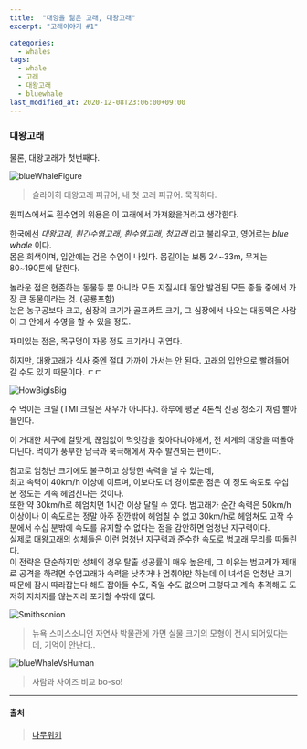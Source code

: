 ```yaml
---
title:  "대양을 닮은 고래, 대왕고래"
excerpt: "고래이야기 #1"

categories:
  - whales
tags:
  - whale 
  - 고래 
  - 대왕고래 
  - bluewhale
last_modified_at: 2020-12-08T23:06:00+09:00
---
```


### 대왕고래
물론, 대왕고래가 첫번째다.

![blueWhaleFigure]
> 슐라이히 대왕고래 피규어, 내 첫 고래 피규어. 묵직하다.

원피스에서도 흰수염의 위용은 이 고래에서 가져왔을거라고 생각한다.

한국에선 _대왕고래_, _흰긴수염고래_, _흰수염고래_, _청고래_ 라고 불리우고, 영어로는 _blue whale_ 이다.   
몸은 회색이며, 입안에는 검은 수염이 나있다. 몸길이는 보통 24~33m, 무게는 80~190톤에 달한다.   
      
놀라운 점은 현존하는 동물등 뿐 아니라 모든 지질시대 동안 발견된 모든 종들 중에서 가장 큰 동물이라는 것. (공룡포함)           
눈은 농구공보다 크고, 심장의 크기가 골프카트 크기, 그 심장에서 나오는 대동맥은 사람이 그 안에서 수영을 할 수 있을 정도.

재미있는 점은, 목구멍이 자몽 정도 크기라니 귀엽다.

하지만, 대왕고래가 식사 중엔 절대 가까이 가서는 안 된다. 고래의 입안으로 빨려들어 갈 수도 있기 때문이다. ㄷㄷ   


![HowBigIsBig]

주 먹이는 크릴 (TMI 크릴은 새우가 아니다.). 하루에 평균 4톤씩 진공 청소기 처럼 빨아들인다.

이 거대한 체구에 걸맞게, 끊임없이 먹잇감을 찾아다녀야해서, 전 세계의 대양을 떠돌아 다닌다.
먹이가 풍부한 남극과 북극해에서 자주 발견되는 편이다.

참고로 엄청난 크기에도 불구하고 상당한 속력을 낼 수 있는데,    
최고 속력이 40km/h 이상에 이르며, 이보다도 더 경이로운 점은 이 정도 속도로 수십 분 정도는 계속 헤엄친다는 것이다.    
또한 약 30km/h로 헤엄치면 1시간 이상 달릴 수 있다. 범고래가 순간 속력은 50km/h 이상이나 이 속도로는 정말 아주 잠깐밖에 헤엄칠 수 없고 30km/h로 헤엄쳐도 고작 수 분에서 수십 분밖에 속도를 유지할 수 없다는 점을 감안하면 엄청난 지구력이다.    
실제로 대왕고래의 성체들은 이런 엄청난 지구력과 준수한 속도로 범고래 무리를 따돌린다.    
이 전략은 단순하지만 성체의 경우 탈출 성공률이 매우 높은데, 그 이유는 범고래가 제대로 공격을 하려면 수염고래가 속력을 낮추거나 멈춰야만 하는데 이 녀석은 엄청난 크기 때문에 잠시 따라잡는다 해도 잡아둘 수도, 죽일 수도 없으며 그렇다고 계속 추격해도 도저히 지치지를 않는지라 포기할 수밖에 없다.

![Smithsonion]
> 뉴욕 스미스소니언 자연사 박물관에 가면 실물 크기의 모형이 전시 되어있다는데, 기억이 안난다..


![blueWhaleVsHuman]
> 사람과 사이즈 비교 bo-so!

---

#### 출처
> [나무위키]  

[Smithsonion]: https://www.amnh.org/var/ezflow_site/storage/images/media/amnh/images/exhibitions/permanent-exhibitions/biodiversity-and-environment-halls/milstein-hall-of-ocean-life/blue-whale-exhibit-2460-1384/4162997-1-eng-US/blue-whale-exhibit-2460-1384_wideexact_2460.jpg  
[HowBigIsBig]: https://w.namu.la/s/19fb9e19e42511c25e5e87f7333979189e75b07db84669be9de079dfa690fe5a669aa2486f97d89a265e489b1df5e33cfb0ace0f729f4945c74209e427242cc902cd91a21de7c85ea2e25bd1d5e515ddbeab6f9776b21925955879320e240b5cbf757f5ace061e71ba3620df94bc5694
[blueWhaleFigure]: https://user-images.githubusercontent.com/13774828/101245484-94e6d800-3750-11eb-8ab4-5a945a5d2596.jpeg
[blueWhaleVsHuman]: https://ww.namu.la/s/fe95bb6aba26a9ea1cb253fcefe5fb0217b2a04b4eabf39e11ed7acb396f4ee0d833075168228ea681776765dcfc19842ac096c78a9a88cc16cf0c16e1e3457af3725ae6185310c795470bbd1e47094cd27aa9124e67fcd00f887bbae20941e0
[blueWhaleImage1]: https://w.namu.la/s/707b8b038dcee2eb9ec8bdef1993e55db9fa958d407e063cff64894e72b1b13c75dd66c343c0d32ad7dbe161b2d9573df6252eab257d76dcc74581408464da13ea10abf6cc10fed6deda26b70e6671d5e2dec31318f9972302b49f92d4b6f5f350a3254780db0a7bbdee845a63fa4950
[나무위키]: https://namu.wiki/w/%EB%8C%80%EC%99%95%EA%B3%A0%EB%9E%98   
